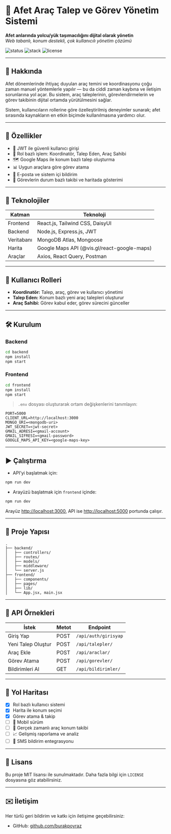 # 🚨 Afet Araç Talep ve Görev Yönetim Sistemi

**Afet anlarında yolcu/yük taşımacılığını dijital olarak yönetin**  
_Web tabanlı, konum destekli, çok kullanıcılı yönetim çözümü_

![status](https://img.shields.io/badge/platform-Web--Based-lightgrey)
![stack](https://img.shields.io/badge/stack-MERN-blue)
![license](https://img.shields.io/badge/license-MIT-green)

---

## 🔎 Hakkında

Afet dönemlerinde ihtiyaç duyulan araç temini ve koordinasyonu çoğu zaman manuel yöntemlerle yapılır — bu da ciddi zaman kaybına ve iletişim sorunlarına yol açar. Bu sistem, araç taleplerinin, görevlendirmelerin ve görev takibinin dijital ortamda yürütülmesini sağlar.

Sistem, kullanıcıların rollerine göre özelleştirilmiş deneyimler sunarak; afet sırasında kaynakların en etkin biçimde kullanılmasına yardımcı olur.

---

## 🚀 Özellikler

- 🔐 JWT ile güvenli kullanıcı girişi
- 👥 Rol bazlı işlem: Koordinatör, Talep Eden, Araç Sahibi
- 🗺️ Google Maps ile konum bazlı talep oluşturma
- 📊 Uygun araçlara göre görev atama
- 🔔 E-posta ve sistem içi bildirim
- 📌 Görevlerin durum bazlı takibi ve haritada gösterimi

---

## 🧱 Teknolojiler

| Katman     | Teknoloji                                   |
| ---------- | ------------------------------------------- |
| Frontend   | React.js, Tailwind CSS, DaisyUI             |
| Backend    | Node.js, Express.js, JWT                    |
| Veritabanı | MongoDB Atlas, Mongoose                     |
| Harita     | Google Maps API (@vis.gl/react-google-maps) |
| Araçlar    | Axios, React Query, Postman                 |

---

## 🧭 Kullanıcı Rolleri

- **Koordinatör:** Talep, araç, görev ve kullanıcı yönetimi
- **Talep Eden:** Konum bazlı yeni araç talepleri oluşturur
- **Araç Sahibi:** Görev kabul eder, görev sürecini günceller

---

## 🛠️ Kurulum

### Backend

```bash
cd backend
npm install
npm start
```

### Frontend

```bash
cd frontend
npm install
npm start
```

> `.env` dosyası oluşturarak ortam değişkenlerini tanımlayın:

```env
PORT=5000
CLIENT_URL=http://localhost:3000
MONGO_URI=<mongodb-uri>
JWT_SECRET=<jwt-secret>
GMAIL_ADRESI=<gmail-account>
GMAIL_SIFRESI=<gmail-password>
GOOGLE_MAPS_API_KEY=<google-maps-key>
```

---

## ▶️ Çalıştırma

- API’yi başlatmak için:

```bash
npm run dev
```

- Arayüzü başlatmak için `frontend` içinde:

```bash
npm run dev
```

Arayüz [http://localhost:3000](http://localhost:3000), API ise [http://localhost:5000](http://localhost:5000) portunda çalışır.

---

## 📂 Proje Yapısı

```
.
├── backend/
│   ├── controllers/
│   ├── routes/
│   ├── models/
│   ├── middleware/
│   └── server.js
├── frontend/
│   ├── components/
│   ├── pages/
│   ├── lib/
│   └── App.jsx, main.jsx
```

---

## 📡 API Örnekleri

| İstek              | Metot | Endpoint             |
| ------------------ | ----- | -------------------- |
| Giriş Yap          | POST  | `/api/auth/girisyap` |
| Yeni Talep Oluştur | POST  | `/api/talepler/`     |
| Araç Ekle          | POST  | `/api/araclar/`      |
| Görev Atama        | POST  | `/api/gorevler/`     |
| Bildirimleri Al    | GET   | `/api/bildirimler/`  |

---

## 📌 Yol Haritası

- [x] Rol bazlı kullanıcı sistemi
- [x] Harita ile konum seçimi
- [x] Görev atama & takip
- [ ] 📱 Mobil sürüm
- [ ] 📡 Gerçek zamanlı araç konum takibi
- [ ] 📈 Gelişmiş raporlama ve analiz
- [ ] 📩 SMS bildirim entegrasyonu

---

## 📄 Lisans

Bu proje MIT lisansı ile sunulmaktadır. Daha fazla bilgi için `LICENSE` dosyasına göz atabilirsiniz.

---

## ✉️ İletişim

Her türlü geri bildirim ve katkı için iletişime geçebilirsiniz:

- GitHub: [github.com/burakpoyraz](https://github.com/burakpoyraz)
